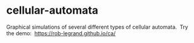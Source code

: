# cellular-automata
Graphical simulations of several different types of cellular automata.&nbsp;
Try the demo:&nbsp; <https://rob-legrand.github.io/ca/>
